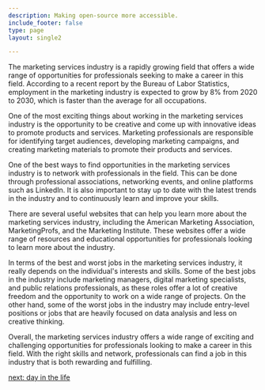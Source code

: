 ```yaml
---
description: Making open-source more accessible.
include_footer: false
type: page
layout: single2

---
```


<p>
The marketing services industry is a rapidly growing field that offers a wide range of opportunities for professionals seeking to make a career in this field. According to a recent report by the Bureau of Labor Statistics, employment in the marketing industry is expected to grow by 8% from 2020 to 2030, which is faster than the average for all occupations.

One of the most exciting things about working in the marketing services industry is the opportunity to be creative and come up with innovative ideas to promote products and services. Marketing professionals are responsible for identifying target audiences, developing marketing campaigns, and creating marketing materials to promote their products and services.

One of the best ways to find opportunities in the marketing services industry is to network with professionals in the field. This can be done through professional associations, networking events, and online platforms such as LinkedIn. It is also important to stay up to date with the latest trends in the industry and to continuously learn and improve your skills.

There are several useful websites that can help you learn more about the marketing services industry, including the American Marketing Association, MarketingProfs, and the Marketing Institute. These websites offer a wide range of resources and educational opportunities for professionals looking to learn more about the industry.

In terms of the best and worst jobs in the marketing services industry, it really depends on the individual's interests and skills. Some of the best jobs in the industry include marketing managers, digital marketing specialists, and public relations professionals, as these roles offer a lot of creative freedom and the opportunity to work on a wide range of projects. On the other hand, some of the worst jobs in the industry may include entry-level positions or jobs that are heavily focused on data analysis and less on creative thinking.

Overall, the marketing services industry offers a wide range of exciting and challenging opportunities for professionals looking to make a career in this field. With the right skills and network, professionals can find a job in this industry that is both rewarding and fulfilling.


<a href="https://workdojos.com/leadgenerator/day-in-the-life">next: day in the life</a>
